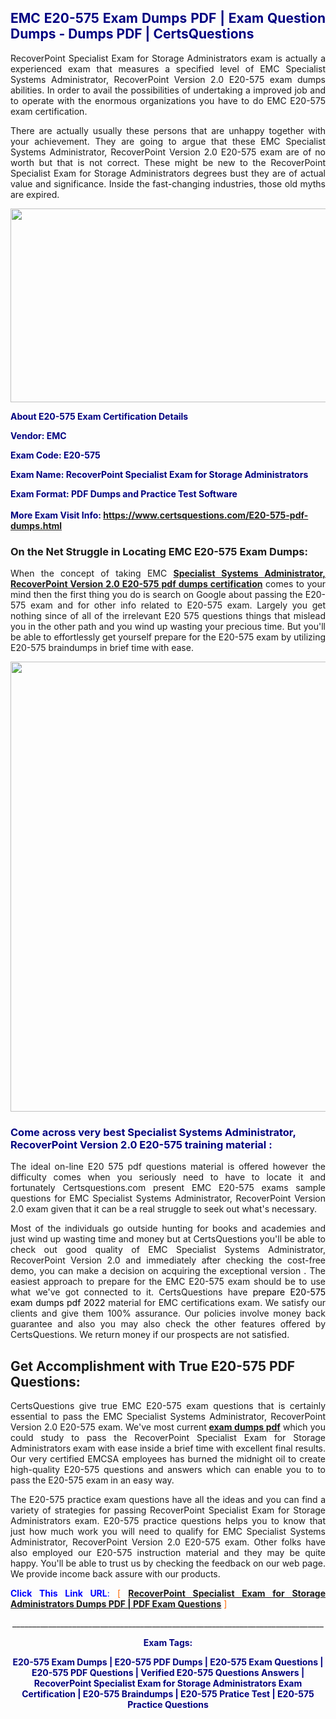 <h2 style="text-align: justify;"><span style="color: #000080;">EMC E20-575 Exam Dumps PDF | Exam Question Dumps - Dumps PDF | CertsQuestions</span></h2>
<p style="text-align: justify;">RecoverPoint Specialist Exam for Storage Administrators exam is actually a experienced exam that measures a specified level of EMC Specialist Systems Administrator, RecoverPoint Version 2.0 E20-575 exam dumps abilities. In order to avail the possibilities of undertaking a improved job and to operate with the enormous organizations you have to do EMC E20-575 exam certification.</p>
<p style="text-align: justify;">There are actually usually these persons that are unhappy together with your achievement. They are going to argue that these EMC Specialist Systems Administrator, RecoverPoint Version 2.0 E20-575 exam are of no worth but that is not correct. These might be new to the RecoverPoint Specialist Exam for Storage Administrators degrees bust they are of actual value and significance. Inside the fast-changing industries, those old myths are expired.</p>
<p><img style="display: block; margin-left: auto; margin-right: auto;" src="https://i.imgur.com/eaP4ae9.png" width="840" height="310" /></p>
<p><span style="color: #000080;"><strong>About E20-575 Exam Certification Details</strong></span></p>
<p><span style="color: #000080;"><strong>Vendor: EMC<br /></strong></span></p>
<p><span style="color: #000080;"><strong>Exam Code: E20-575</strong></span></p>
<p><span style="color: #000080;"><strong>Exam Name: RecoverPoint Specialist Exam for Storage Administrators</strong></span></p>
<p><span style="color: #000080;"><strong>Exam Format: PDF Dumps and Practice Test Software<br /><br />More Exam Visit Info: <span style="color: #ff6600;"><a href="https://www.certsquestions.com/E20-575-pdf-dumps.html">https://www.certsquestions.com/E20-575-pdf-dumps.html</a></span></strong></span></p>
<h3>On the Net Struggle in Locating EMC E20-575 Exam Dumps:</h3>
<p style="text-align: justify;">When the concept of taking EMC <a href="https://www.certsquestions.com/E20-575-pdf-dumps.html"><strong>Specialist Systems Administrator, RecoverPoint Version 2.0 E20-575 pdf dumps certification</strong></a> comes to your mind then the first thing you do is search on Google about passing the E20-575 exam and for other info related to E20-575 exam. Largely you get nothing since of all of the irrelevant E20 575 questions things that mislead you in the other path and you wind up wasting your precious time. But you'll be able to effortlessly get yourself prepare for the E20-575 exam by utilizing E20-575 braindumps in brief time with ease.</p>
<p><a href="https://www.certsquestions.com/E20-575-pdf-dumps.html"><img style="display: block; margin-left: auto; margin-right: auto;" src="https://i.imgur.com/pxhoKQ2.png" width="720" /></a></p>
<h3><span style="color: #000080;">Come across very best Specialist Systems Administrator, RecoverPoint Version 2.0 E20-575 training material :</span></h3>
<p style="text-align: justify;">The ideal on-line E20 575 pdf questions material is offered however the difficulty comes when you seriously need to have to locate it and fortunately Certsquestions.com present EMC E20-575 exams sample questions for EMC Specialist Systems Administrator, RecoverPoint Version 2.0 exam given that it can be a real struggle to seek out what's necessary.</p>
<p style="text-align: justify;">Most of the individuals go outside hunting for books and academies and just wind up wasting time and money but at CertsQuestions you'll be able to check out good quality of EMC Specialist Systems Administrator, RecoverPoint Version 2.0 and immediately after checking the cost-free demo, you can make a decision on acquiring the exceptional version . The easiest approach to prepare for the EMC E20-575 exam should be to use what we've got connected to it. CertsQuestions have <span style="color: #000000;">prepare E20-575 exam dumps pdf 2022</span> material for EMC certifications exam. We satisfy our clients and give them 100% assurance. Our policies involve money back guarantee and also you may also check the other features offered by CertsQuestions. We return money if our prospects are not satisfied.</p>
<h2>Get Accomplishment with True E20-575 PDF Questions:</h2>
<p style="text-align: justify;">CertsQuestions give true EMC E20-575 exam questions that is certainly essential to pass the EMC Specialist Systems Administrator, RecoverPoint Version 2.0 E20-575 exam. We've most current<strong>&nbsp;<a href="https://www.certsquestions.com/">exam dumps pdf</a></strong>&nbsp;which you could study to pass the RecoverPoint Specialist Exam for Storage Administrators exam with ease inside a brief time with excellent final results. Our very certified EMCSA employees has burned the midnight oil to create high-quality E20-575 questions and answers which can enable you to to pass the E20-575 exam in an easy way.</p>
<p style="text-align: justify;">The E20-575 practice exam questions have all the ideas and you can find a variety of strategies for passing RecoverPoint Specialist Exam for Storage Administrators exam. E20-575 practice questions helps you to know that just how much work you will need to qualify for EMC Specialist Systems Administrator, RecoverPoint Version 2.0 E20-575 exam. Other folks have also employed our E20-575 instruction material and they may be quite happy. You'll be able to trust us by checking the feedback on our web page. We provide income back assure with our products.</p>
<p style="text-align: justify;"><span style="color: #0000ff;"><strong>Click This Link URL</strong>:</span> <span style="color: #ff6600;">[ <strong><a href="https://www.certsquestions.com/emcsa-certification.html">RecoverPoint Specialist Exam for Storage Administrators Dumps PDF | PDF Exam Questions</a></strong> ]</span></p>
<p style="text-align: center;">______________________________________________________________________________</p>
<p style="text-align: center;"><span style="color: #000080;"><strong>Exam Tags:</strong></span></p>
<p style="text-align: center;"><span style="color: #000080;"><strong>E20-575 Exam Dumps | E20-575 PDF Dumps | E20-575 Exam Questions | E20-575 PDF Questions | Verified E20-575 Questions Answers | RecoverPoint Specialist Exam for Storage Administrators Exam Certification | E20-575 Braindumps | E20-575 Pratice Test | E20-575 Practice Questions</strong></span></p>
